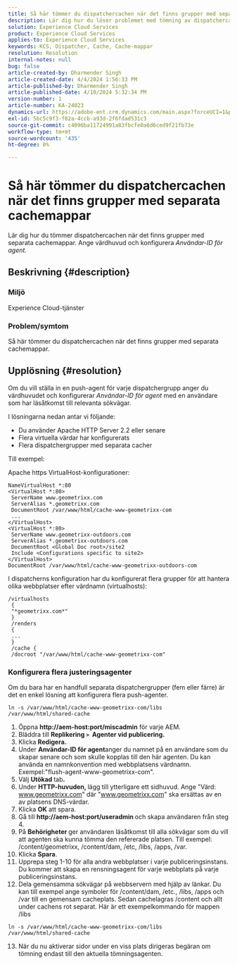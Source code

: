 ```yaml
---
title: Så här tömmer du dispatchercachen när det finns grupper med separata cachemappar
description: Lär dig hur du löser problemet med tömning av dispatchercachen när det finns grupper med separata cachemappar.
solution: Experience Cloud Services
product: Experience Cloud Services
applies-to: Experience Cloud Services
keywords: KCS, Dispatcher, Cache, Cache-mappar
resolution: Resolution
internal-notes: null
bug: false
article-created-by: Dharmender Singh
article-created-date: 4/4/2024 1:56:33 PM
article-published-by: Dharmender Singh
article-published-date: 4/10/2024 5:32:34 PM
version-number: 1
article-number: KA-24023
dynamics-url: https://adobe-ent.crm.dynamics.com/main.aspx?forceUCI=1&pagetype=entityrecord&etn=knowledgearticle&id=9c67221f-8bf2-ee11-904b-6045bd034c54
exl-id: 5bc5c9f3-f82a-4ccb-a93d-2f6fdad531c3
source-git-commit: c4096ba11724991a83fbcfe0a6d6ced9f21fb73e
workflow-type: tm+mt
source-wordcount: '435'
ht-degree: 0%

---
```


# Så här tömmer du dispatchercachen när det finns grupper med separata cachemappar


Lär dig hur du tömmer dispatchercachen när det finns grupper med separata cachemappar. Ange värdhuvud och konfigurera *Användar-ID för agent.*

## Beskrivning {#description}


### Miljö

Experience Cloud-tjänster

### Problem/symtom

Så här tömmer du dispatchercachen när det finns grupper med separata cachemappar.


## Upplösning {#resolution}


Om du vill ställa in en push-agent för varje dispatchergrupp anger du värdhuvudet och konfigurerar *Användar-ID för agent* med en användare som har läsåtkomst till relevanta sökvägar.

I lösningarna nedan antar vi följande:

- Du använder Apache HTTP Server 2.2 eller senare
- Flera virtuella värdar har konfigurerats
- Flera dispatchergrupper med separata cacher


Till exempel:

Apache https VirtualHost-konfigurationer:


```
NameVirtualHost *:80
<VirtualHost *:80>
 ServerName www.geometrixx.com
 ServerAlias *.geometrixx.com
 DocumentRoot /var/www/html/cache-www-geometrixx-com
 ...
</VirtualHost>
<VirtualHost *:80>
 ServerName www.geometrixx-outdoors.com
 ServerAlias *.geometrixx-outdoors.com
 DocumentRoot <Global Doc root>/site2
 Include <Configurations specific to site2>
</VirtualHost>
DocumentRoot /var/www/html/cache-www-geometrixx-outdoors-com
```


I dispatcherns konfiguration har du konfigurerat flera grupper för att hantera olika webbplatser efter värdnamn (virtualhosts):


```
/virtualhosts
 {
 "*geometrixx.com*"
 }
 /renders
 {
 ...
 }
 /cache {
 /docroot "/var/www/html/cache-www-geometrixx-com"
```


### Konfigurera flera justeringsagenter

Om du bara har en handfull separata dispatchergrupper (fem eller färre) är det en enkel lösning att konfigurera flera push-agenter.


```
ln -s /var/www/html/cache-www-geometrixx-com/libs /var/www/html/shared-cache
```


1. Öppna <b>http://aem-host:port/miscadmin</b> för varje AEM.
2. Bläddra till <b>Replikering `>`  Agenter vid publicering.</b>
3. Klicka <b>Redigera.</b>
4. Under <b>Användar-ID för agent</b>anger du namnet på en användare som du skapar senare och som skulle kopplas till den här agenten. Du kan använda en namnkonvention med webbplatsens värdnamn. Exempel:&quot;flush-agent-www-geometrixx-com&quot;.
5. Välj <b>Utökad </b>tab<b>.</b>
6. Under <b>HTTP-huvuden, </b>lägg till ytterligare ett sidhuvud. Ange &quot;Värd: www.geometrixx.com&quot; där &quot;www.geometrixx.com&quot; ska ersättas av en av platsens DNS-värdar.
7. Klicka <b>OK</b> att spara.
8. Gå till <b>http://aem-host:port/useradmin </b>och skapa användaren från steg 4.
9. På <b>Behörigheter </b>ger användaren läsåtkomst till alla sökvägar som du vill att agenten ska kunna tömma den refererade platsen. Till exempel: /content/geometrixx, /content/dam, /etc, /libs, /apps, /var.
10. Klicka <b>Spara</b>.
11. Upprepa steg 1-10 för alla andra webbplatser i varje publiceringsinstans. Du kommer att skapa en rensningsagent för varje webbplats på varje publiceringsinstans.
12. Dela gemensamma sökvägar på webbservern med hjälp av länkar. Du kan till exempel ange symboler för /content/dam, /etc., /libs, /apps och /var till en gemensam cacheplats. Sedan cachelagras /content och allt under cachens rot separat. Här är ett exempelkommando för mappen /libs




   ```
   ln -s /var/www/html/cache-www-geometrixx-com/libs /var/www/html/shared-cache
   ```




13. När du nu aktiverar sidor under en viss plats dirigeras begäran om tömning endast till den aktuella tömningsagenten.

